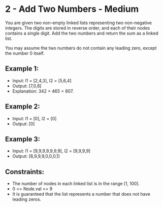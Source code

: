 # 2 - Add Two Numbers - Medium

You are given two non-empty linked lists representing two non-negative integers. The digits are stored in reverse order, and each of their nodes contains a single digit. Add the two numbers and return the sum as a linked list.

You may assume the two numbers do not contain any leading zero, except the number 0 itself.

## Example 1:

- Input: l1 = [2,4,3], l2 = [5,6,4]
- Output: [7,0,8]
- Explanation: 342 + 465 = 807.

## Example 2:

- Input: l1 = [0], l2 = [0]
- Output: [0]

## Example 3:

- Input: l1 = [9,9,9,9,9,9,9], l2 = [9,9,9,9]
- Output: [8,9,9,9,0,0,0,1]

## Constraints:

- The number of nodes in each linked list is in the range [1, 100].
- 0 <= Node.val <= 9
- It is guaranteed that the list represents a number that does not have leading zeros.

